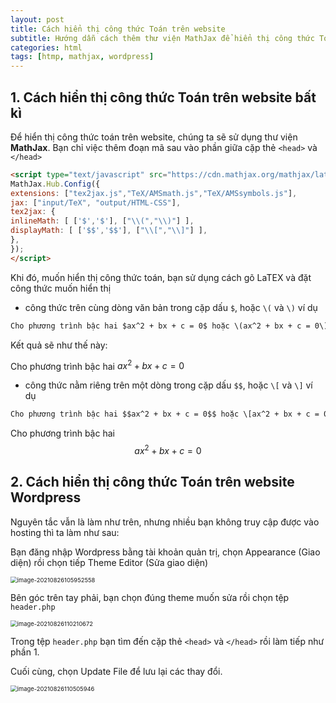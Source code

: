 ```yaml
---
layout: post
title: Cách hiển thị công thức Toán trên website
subtitle: Hướng dẫn cách thêm thư viện MathJax để hiển thị công thức Toán LaTEX trên các website
categories: html
tags: [htmp, mathjax, wordpress]
---
```


## 1. Cách hiển thị công thức Toán trên website bất kì

Để hiển thị công thức toán trên website, chúng ta sẽ sử dụng thư viện **MathJax**. Bạn chỉ việc thêm đoạn mã sau vào phần giữa cặp thẻ `<head>` và `</head>`

```html
<script type="text/javascript" src="https://cdn.mathjax.org/mathjax/latest/MathJax.js">
MathJax.Hub.Config({
extensions: ["tex2jax.js","TeX/AMSmath.js","TeX/AMSsymbols.js"],
jax: ["input/TeX", "output/HTML-CSS"],
tex2jax: {
inlineMath: [ ['$','$'], ["\\(","\\)"] ],
displayMath: [ ['$$','$$'], ["\\[","\\]"] ],
},
});
</script>
```

Khi đó, muốn hiển thị công thức toán, bạn sử dụng cách gõ LaTEX và đặt công thức muốn hiển thị 

- công thức trên cùng dòng văn bản trong cặp dấu `$`, hoặc `\(` và `\)` ví dụ

```html
Cho phương trình bậc hai $ax^2 + bx + c = 0$ hoặc \(ax^2 + bx + c = 0\)
```

Kết quả sẽ như thế này:

Cho phương trình bậc hai $ax^2 + bx + c = 0$

- công thức nằm riêng trên một dòng trong cặp dấu `$$`, hoặc `\[` và `\]` ví dụ

```html
Cho phương trình bậc hai $$ax^2 + bx + c = 0$$ hoặc \[ax^2 + bx + c = 0\]
```

Cho phương trình bậc hai
$$
ax^2 + bx + c = 0
$$

## 2. Cách hiển thị công thức Toán trên website Wordpress

Nguyên tắc vẫn là làm như trên, nhưng nhiều bạn không truy cập được vào hosting thì ta làm như sau:

Bạn đăng nhập Wordpress bằng tài khoản quản trị, chọn Appearance (Giao diện) rồi chọn tiếp Theme Editor (Sửa giao diện)

<img src="https://divin.dev/assets/images/image-20210826105952558.png" alt="image-20210826105952558" style="zoom:67%;" />

Bên góc trên tay phải, bạn chọn đúng theme muốn sửa rồi chọn tệp `header.php`

<img src="https://divin.dev/assets/images/image-20210826110210672.png" alt="image-20210826110210672" style="zoom:67%;" />

Trong tệp `header.php` bạn tìm đến cặp thẻ  `<head>` và `</head>` rồi làm tiếp như phần 1.

Cuối cùng, chọn Update File để lưu lại các thay đổi.

<img src="https://divin.dev/assets/images/image-20210826110505946.png" alt="image-20210826110505946" style="zoom:67%;" />
